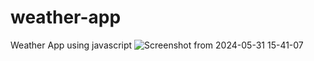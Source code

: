 # weather-app
Weather App using javascript
![Screenshot from 2024-05-31 15-41-07](https://github.com/penguin-404/weather-app/assets/107054063/65db3e04-d0f7-4533-9f7a-b148d8a9f643)
